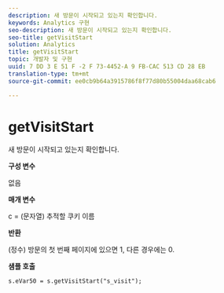 ```yaml
---
description: 새 방문이 시작되고 있는지 확인합니다.
keywords: Analytics 구현
seo-description: 새 방문이 시작되고 있는지 확인합니다.
seo-title: getVisitStart
solution: Analytics
title: getVisitStart
topic: 개발자 및 구현
uuid: 7 DD 3 E 51 F -2 F 73-4452-A 9 FB-CAC 513 CD 28 EB
translation-type: tm+mt
source-git-commit: ee0cb9b64a3915786f8f77d80b55004daa68cab6

---
```



# getVisitStart

새 방문이 시작되고 있는지 확인합니다.

**구성 변수**

없음

**매개 변수**

c = (문자열) 추적할 쿠키 이름

**반환**

(정수) 방문의 첫 번째 페이지에 있으면 1, 다른 경우에는 0.

**샘플 호출**

```
s.eVar50 = s.getVisitStart("s_visit");
```

